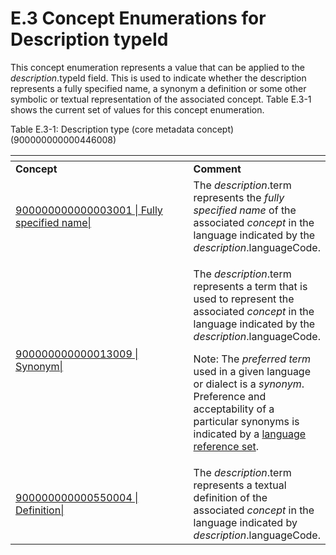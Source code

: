 # E.3 Concept Enumerations for Description typeId

This concept enumeration represents a value that can be applied to the _description_.typeId field. This is used to indicate whether the description represents a fully specified name, a synonym a definition or some other symbolic or textual representation of the associated concept. Table E.3-1 shows the current set of values for this concept enumeration.

Table E.3-1: Description type (core metadata concept) (900000000000446008)

<table data-header-hidden data-full-width="true"><thead><tr><th width="377.0096435546875"></th><th></th></tr></thead><tbody><tr><td><strong>Concept</strong></td><td><strong>Comment</strong></td></tr><tr><td><a href="http://snomed.info/id/900000000000003001">900000000000003001 | Fully specified name|</a></td><td>The <em>description</em>.term represents the <em>fully specified name</em> of the associated <em>concept</em> in the language indicated by the <em>description</em>.languageCode.</td></tr><tr><td><a href="http://snomed.info/id/900000000000013009">900000000000013009 | Synonym|</a></td><td><p>The <em>description</em>.term represents a term that is used to represent the associated <em>concept</em> in the language indicated by the <em>description</em>.languageCode.</p><p>Note: The <em>preferred term</em> used in a given language or dialect is a <em>synonym</em>. Preference and acceptability of a particular synonyms is indicated by a <a href="../../reference-set-release-file-specification/5.2-reference-set-types/5.2.2.1-language-reference-set.md">language reference set</a>.</p></td></tr><tr><td><a href="http://snomed.info/id/900000000000550004">900000000000550004 | Definition|</a></td><td>The <em>description</em>.term represents a textual definition of the associated <em>concept</em> in the language indicated by <em>description</em>.languageCode.</td></tr></tbody></table>

